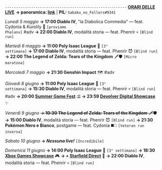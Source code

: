 <code>--------------------------------------------------------</code>
<b><u>ORARI DELLE LIVE</u></b>
<b>→ panoramica: <a href="https://trello.com/b/iKwdSGf3/sabaku">link</a></b> | <b>PIL:</b> <code>Sabaku_no_Fellers#9341</code>

<i>Lunedì 5 maggio</i>
<b>→ 17:00 Diablo IV</b>, "la Diabolica Commedia" — feat. Cydonia & Kurolily 📜 <code>[proviamo Phalanx]</code> #adv
<b>→ 22:00 Diablo IV</b>, modalità storia — feat. Phenrir 💀 <code>[Blind run]</code> 

<i>Martedì 6 maggio</i>
<b>→ 11:00 Poly Isaac League</b> 🏉 <code>[3° settimana]</code> 
<b>→ 17:00 Diablo IV</b>, modalità storia — feat. Phenrir 😈 <code>[Blind run]</code> 
<b>→ 22:00 The Legend of Zelda: Tears of the Kingdom</b> 🗡️🛡️ <code>[Micro maratona]</code>

<i>Mercoledì 7 maggio</i>
<b>→ 21:30 Genshin Impact</b> 🗺️ #adv

<i>Giovedì 8 giugno</i>
<b>→ 11:00 Poly Isaac League</b> 🏉 <code>[3° settimana]</code> 
<b>→ 15:30 Diablo IV</b>, modalità storia — feat. Phenrir 💀 <code>[Blind run]</code> #adv
<b>→ 20:00 <u>Summer Game Fest</u></b> ⛱️
<b>→ 23:59 <u>Devolver Digital Showcase</u></b> ✨

<i>Venerdì 9 giugno</i>
<s><b>→ 10:30 The Legend of Zelda: Tears of the Kingdom</b> 🗡️🛡️</s>
<b>→ 15:00 Diablo IV</b>, modalità storia — feat. Phenrir 😈 <code>[Blind run]</code> 
<b>→ 21:30 Pokémon Nero e Bianco</b>, postgame — feat. Cydonia ◼️◻️ <code>[Veteran run inversa]</code>

<i>Sabato 10 giugno</i>
<b>→ <i>Nessuna live!</i></b> <code>[Incredibile]</code>

<i>Domenica 11 giugno</i>
<b>→ 14:00 Poly Isaac League</b> 🏉 <code>[3° settimana]</code> 
<b>→ 18:30 <u>Xbox Games Showcase</u></b> 🎮 
<b>→ + <u>Starfield Direct</u></b> 🌌
<b>→ 22:00 Diablo IV</b>, modalità storia — feat. Phenrir 💀 <code>[Blind run]</code>
